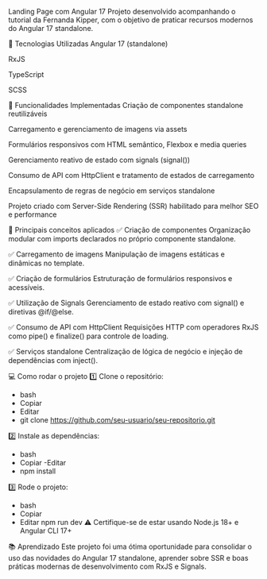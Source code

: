 Landing Page com Angular 17
Projeto desenvolvido acompanhando o tutorial da Fernanda Kipper, com o objetivo de praticar recursos modernos do Angular 17 standalone.

🚀 Tecnologias Utilizadas
Angular 17 (standalone)

RxJS

TypeScript

SCSS

🎯 Funcionalidades Implementadas
Criação de componentes standalone reutilizáveis

Carregamento e gerenciamento de imagens via assets

Formulários responsivos com HTML semântico, Flexbox e media queries

Gerenciamento reativo de estado com signals (signal())

Consumo de API com HttpClient e tratamento de estados de carregamento

Encapsulamento de regras de negócio em serviços standalone

Projeto criado com Server-Side Rendering (SSR) habilitado para melhor SEO e performance

🔧 Principais conceitos aplicados
✅ Criação de componentes
Organização modular com imports declarados no próprio componente standalone.

✅ Carregamento de imagens
Manipulação de imagens estáticas e dinâmicas no template.

✅ Criação de formulários
Estruturação de formulários responsivos e acessíveis.

✅ Utilização de Signals
Gerenciamento de estado reativo com signal() e diretivas @if/@else.

✅ Consumo de API com HttpClient
Requisições HTTP com operadores RxJS como pipe() e finalize() para controle de loading.

✅ Serviços standalone
Centralização de lógica de negócio e injeção de dependências com inject().

💻 Como rodar o projeto
1️⃣ Clone o repositório:
- bash
- Copiar
- Editar
- git clone https://github.com/seu-usuario/seu-repositorio.git

2️⃣ Instale as dependências:
- bash
- Copiar
-Editar
- npm install

3️⃣ Rode o projeto:
- bash
- Copiar
- Editar
npm run dev
⚠️ Certifique-se de estar usando Node.js 18+ e Angular CLI 17+

📚 Aprendizado
Este projeto foi uma ótima oportunidade para consolidar o uso das novidades do Angular 17 standalone, aprender sobre SSR e boas práticas modernas de desenvolvimento com RxJS e Signals.
